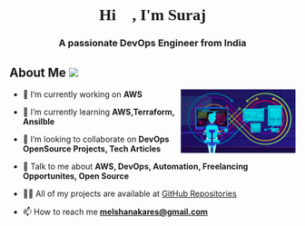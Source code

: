 <h1 align="center" style="font-family:edwardian script">Hi 👋, I'm Suraj</h1>
<h3 align="center">A passionate DevOps Engineer from India</h3>

<h2> About Me <img src = "Images/DevOps.gif" width = 100px></h2>

<img width="40%" align="right" alt="Github" src="Images/Templatepic.png" />

- 🔭 I’m currently working on **AWS**

- 🌱 I’m currently learning **AWS,Terraform, Ansilble**

- 👯 I’m looking to collaborate on **DevOps OpenSource Projects, Tech Articles**

- 💬 Talk to me about **AWS, DevOps, Automation, Freelancing Opportunites, Open Source**

- 👨‍💻 All of my projects are available at [GitHub Repositories](https://github.com/AtiwadkarAjinkya?tab=repositories)

- 📫 How to reach me **melshanakares@gmail.com**

